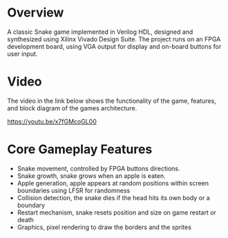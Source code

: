# Overview
A classic Snake game implemented in Verilog HDL, designed and synthesized using Xilinx Vivado Design Suite. 
The project runs on an FPGA development board, using VGA output for display and on-board buttons for user input.

# Video
The video in the link below shows the functionality of the game, features, and block diagram of the games architecture.

https://youtu.be/x7fGMcoGL00

# Core Gameplay Features
- Snake movement, controlled by FPGA buttons directions.
- Snake growth, snake grows when an apple is eaten.
- Apple generation, apple appears at random positions within screen boundaries using LFSR for randomness
- Collision detection, the snake dies if the head hits its own body or a boundary
- Restart mechanism, snake resets position and size on game restart or death
- Graphics, pixel rendering to draw the borders and the sprites
